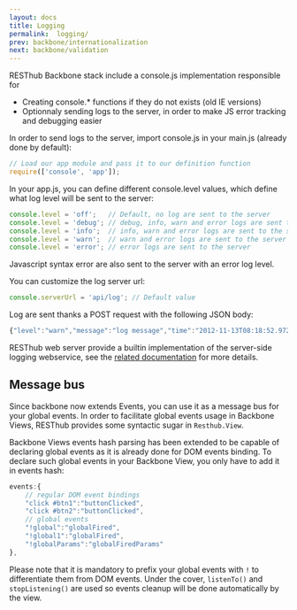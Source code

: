 ```yaml
---
layout: docs
title: Logging
permalink:  logging/
prev: backbone/internationalization
next: backbone/validation
---
```


RESThub Backbone stack include a console.js implementation responsible for

* Creating console.* functions if they do not exists (old IE versions)
* Optionnaly sending logs to the server, in order to make JS error tracking and debugging easier

In order to send logs to the server, import console.js in your main.js (already done by default):

```javascript
// Load our app module and pass it to our definition function
require(['console', 'app']);
```

In your app.js, you can define different console.level values, which define what log level will be sent to the server:

```javascript
console.level = 'off';   // Default, no log are sent to the server
console.level = 'debug'; // debug, info, warn and error logs are sent to the server
console.level = 'info';  // info, warn and error logs are sent to the server
console.level = 'warn';  // warn and error logs are sent to the server
console.level = 'error'; // error logs are sent to the server
```

Javascript syntax error are also sent to the server with an error log level.

You can customize the log server url:

```javascript
console.serverUrl = 'api/log'; // Default value
```

Log are sent thanks a POST request with the following JSON body:

```javascript
{"level":"warn","message":"log message","time":"2012-11-13T08:18:52.972Z"}
```

RESThub web server provide a builtin implementation of the server-side logging webservice, see the
[related documentation](/docs/spring/web-server/#client-logging) for more details.
  
## Message bus

Since backbone now extends Events, you can use it as a message bus for your global events.
In order to facilitate global events usage in Backbone Views, RESThub provides some syntactic sugar in `Resthub.View`.

Backbone Views events hash parsing has been extended to be capable of declaring global events as it is already done
for DOM events binding. To declare such global events in your Backbone View, you only have to add it in events hash:

```javascript
events:{
    // regular DOM event bindings
    "click #btn1":"buttonClicked",
    "click #btn2":"buttonClicked",
    // global events
    "!global":"globalFired",
    "!global1":"globalFired",
    "!globalParams":"globalFiredParams"
},
```

Please note that it is mandatory to prefix your global events with `!` to differentiate them from DOM events.
Under the cover, `listenTo()` and `stopListening()` are used so events cleanup will be done automatically by the view.